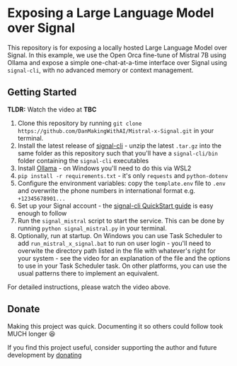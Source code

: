 # Exposing a Large Language Model over Signal

This repository is for exposing a locally hosted Large Language Model over Signal. In this example, we use the Open Orca fine-tune of Mistral 7B using Ollama and expose a simple one-chat-at-a-time interface over Signal using `signal-cli`, with no advanced memory or context management.


## Getting Started

**TLDR:** Watch the video at **TBC**

1. Clone this repository by running `git clone https://github.com/DanMakingWithAI/Mistral-x-Signal.git` in your terminal.
2. Install the latest release of [signal-cli](https://github.com/AsamK/signal-cli) - unzip the latest `.tar.gz` into the same folder as this repository such that you'll have a `signal-cli/bin` folder containing the `signal-cli` executables
3. Install [Ollama](https://github.com/jmorganca/ollama) - on Windows you'll need to do this via WSL2
4. `pip install -r requirements.txt` - it's only `requests` and `python-dotenv`
5. Configure the environment variables: copy the `template.env` file to `.env` and overwrite the phone numbers in international format e.g. `+12345678901...`
6. Set up your Signal account - the [signal-cli QuickStart guide](https://github.com/AsamK/signal-cli/wiki/Quickstart) is easy enough to follow
8. Run the `signal_mistral` script to start the service. This can be done by running `python signal_mistral.py` in your terminal.
9. Optionally, run at startup. On Windows you can use Task Scheduler to add `run_mistral_x_signal.bat` to run on user login - you'll need to overwite the directory path listed in the file with whatever's right for your system - see the video for an explanation of the file and the options to use in your Task Scheduler task. On other platforms, you can use the usual patterns there to implement an equivalent.

For detailed instructions, please watch the video above.


## Donate

Making this project was quick. Documenting it so others could follow took MUCH longer 😆

If you find this project useful, consider supporting the author and future development by [donating](https://ko-fi.com/DanMakingWithAI)

